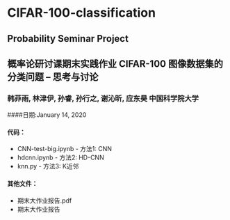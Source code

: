 # CIFAR-100-classification
 ## Probability Seminar Project
## 概率论研讨课期末实践作业 CIFAR-100 图像数据集的分类问题 – 思考与讨论
### 韩菲雨, 林津伊, 孙睿, 孙行之, 谢沁昕, 应东昊 中国科学院大学
####日期:January 14, 2020
 
#### 代码：
* CNN-test-big.ipynb - 方法1: CNN   
* hdcnn.ipynb - 方法2: HD-CNN   
* knn.py - 方法3: K近邻   

#### 其他文件：
* 期末大作业报告.pdf
* 期末大作业报告
